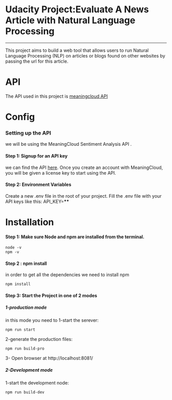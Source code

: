 # Udacity Project:Evaluate A News Article with Natural Language Processing

---

This project aims to build a web tool that allows users to run Natural Language Processing (NLP) on articles or blogs found on other websites by passing the url for this article.
<br>

# API

The API used in this project is [meaningcloud API](https://www.meaningcloud.com/products/sentiment-analysis)

# Config

### Setting up the API

we will be using the MeaningCloud Sentiment Analysis API .

#### Step 1: Signup for an API key

we can find the API [here](https://www.meaningcloud.com/products/sentiment-analysis). Once you create an account with MeaningCloud, you will be given a license key to start using the API.

#### Step 2: Environment Variables

Create a new .env file in the root of your project.
Fill the .env file with your API keys like this:
API_KEY=************\*\*************

# Installation

#### Step 1: Make sure Node and npm are installed from the terminal.

```
node -v
npm -v
```

#### Step 2 : npm install

in order to get all the dependencies we need to install npm

```
npm install
```

#### Step 3: Start the Project in one of 2 modes

##### 1-production mode

in this mode you need to
1-start the serever:

```
npm run start
```

2-generate the production files:

```
npm run build-pro
```

3- Open browser at http://localhost:8081/

##### 2-Development mode

1-start the development node:

```
npm run build-dev
```
